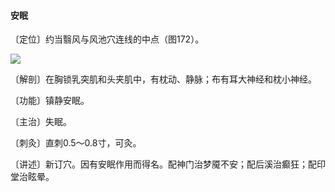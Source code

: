 #### 安眠

〔定位〕约当翳风与风池穴连线的中点（图172）。

![](img/图172.jpg)

〔解剖〕在胸锁乳突肌和头夹肌中，有枕动、静脉；布有耳大神经和枕小神经。

〔功能〕镇静安眠。

〔主治〕失眠。

〔刺灸〕直刺0.5～0.8寸，可灸。

〔讲述〕新订穴。因有安眠作用而得名。配神门治梦魇不安；配后溪治癫狂；配印堂治眩晕。
